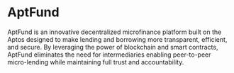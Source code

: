 # AptFund
AptFund is an innovative decentralized microfinance platform built on the Aptos designed to make lending and borrowing more transparent, efficient, and secure. By leveraging the power of blockchain and smart contracts, AptFund eliminates the need for intermediaries enabling peer-to-peer micro-lending while maintaining full trust and accountability.
